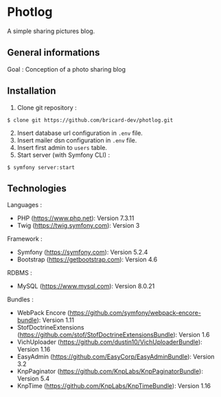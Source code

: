 # Photlog
A simple sharing pictures blog.

## General informations
Goal : Conception of a photo sharing blog

## Installation
1. Clone git repository :
```
$ clone git https://github.com/bricard-dev/photlog.git
```
2. Insert database url configuration in `.env` file.
3. Insert mailer dsn configuration in `.env` file.
4. Insert first admin to `users` table.
5. Start server (with Symfony CLI) : 
```
$ symfony server:start
```

## Technologies
Languages :
* PHP (https://www.php.net): Version 7.3.11
* Twig (https://twig.symfony.com): Version 3

Framework :
* Symfony (https://symfony.com): Version 5.2.4
* Bootstrap (https://getbootstrap.com): Version 4.6

RDBMS :
* MySQL (https://www.mysql.com): Version 8.0.21

Bundles :
* WebPack Encore (https://github.com/symfony/webpack-encore-bundle): Version 1.11
* StofDoctrineExtensions (https://github.com/stof/StofDoctrineExtensionsBundle): Version 1.6
* VichUploader (https://github.com/dustin10/VichUploaderBundle): Version 1.16
* EasyAdmin (https://github.com/EasyCorp/EasyAdminBundle): Version 3.2
* KnpPaginator (https://github.com/KnpLabs/KnpPaginatorBundle): Version 5.4
* KnpTime (https://github.com/KnpLabs/KnpTimeBundle): Version 1.16
